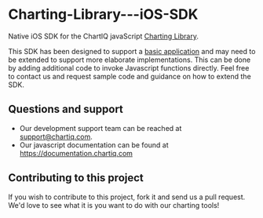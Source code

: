 # Charting-Library---iOS-SDK
Native iOS SDK for the ChartIQ javaScript [Charting Library](https://documentation.chartiq.com).

This SDK has been designed to support a [basic application](https://github.com/ChartIQ/Charting-Library---iOS-Sample-App) and may need to be extended to support more elaborate implementations. This can be done by adding additional code to invoke Javascript functions directly. Feel free to contact us and request sample code and guidance on how to extend the SDK.

## Questions and support

- Our development support team can be reached at [support@chartiq.com](mailto:support@chartiq.com).
- Our javascript documentation can be found at https://documentation.chartiq.com

## Contributing to this project

If you wish to contribute to this project, fork it and send us a pull request.
We'd love to see what it is you want to do with our charting tools!
